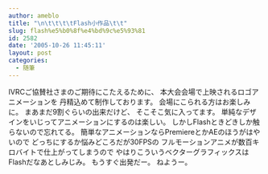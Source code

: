 ```yaml
---
author: ameblo
title: "\n\t\t\t\tFlash小作品\t\t"
slug: flash%e5%b0%8f%e4%bd%9c%e5%93%81
id: 2582
date: '2005-10-26 11:45:11'
layout: post
categories:
  - 随筆
---
```


IVRCご協賛社さまのご期待にこたえるために、 本大会会場で上映されるロゴアニメーションを 丹精込めて制作しております。 会場にこられる方はお楽しみに。 まあまだ9割ぐらいの出来だけど、 そこそこ気に入ってます。 単純なデザインをいじってアニメーションにするのは楽しい。 しかしFlashときどきしか触らないので忘れてる。 簡単なアニメーションならPremiereとかAEのほうがはやいので どっちにするか悩みどころだが30FPSの フルモーションアニメが数百キロバイトで仕上がってしまうので やはりこういうベクターグラフィックスはFlashだなあとしみじみ。 もうすぐ出発だー。 ねようー。